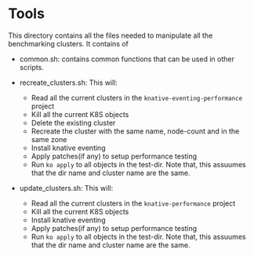 # Tools

This directory contains all the files needed to manipulate all the benchmarking
clusters. It contains of

- common.sh: contains common functions that can be used in other scripts.

- recreate_clusters.sh: This will:

  - Read all the current clusters in the `knative-eventing-performance` project
  - Kill all the current K8S objects
  - Delete the existing cluster
  - Recreate the cluster with the same name, node-count and in the same zone
  - Install knative eventing
  - Apply patches(if any) to setup performance testing
  - Run `ko apply` to all objects in the test-dir. Note that, this assuumes that
    the dir name and cluster name are the same.

- update_clusters.sh: This will:

  - Read all the current clusters in the `knative-performance` project
  - Kill all the current K8S objects
  - Install knative eventing
  - Apply patches(if any) to setup performance testing
  - Run `ko apply` to all objects in the test-dir. Note that, this assuumes that
    the dir name and cluster name are the same.

